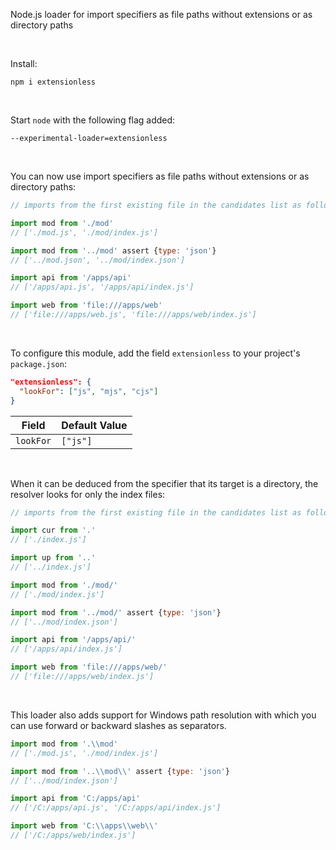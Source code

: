 Node.js loader for import specifiers as file paths without extensions or as directory paths

&nbsp;

Install:

```
npm i extensionless
```

&nbsp;

Start `node` with the following flag added:

```
--experimental-loader=extensionless
```

&nbsp;

You can now use import specifiers as file paths without extensions or as directory paths:

```js
// imports from the first existing file in the candidates list as follows

import mod from './mod'
// ['./mod.js', './mod/index.js']

import mod from '../mod' assert {type: 'json'}
// ['../mod.json', '../mod/index.json']

import api from '/apps/api'
// ['/apps/api.js', '/apps/api/index.js']

import web from 'file:///apps/web'
// ['file:///apps/web.js', 'file:///apps/web/index.js']
```

&nbsp;

To configure this module, add the field `extensionless` to your project's `package.json`:

```json
"extensionless": {
  "lookFor": ["js", "mjs", "cjs"]
}
```

|   Field   | Default Value |
| --------- | ------------- |
| `lookFor` | `["js"]`      |

&nbsp;

When it can be deduced from the specifier that its target is a directory, the resolver looks for only the index files:

```js
// imports from the first existing file in the candidates list as follows

import cur from '.'
// ['./index.js']

import up from '..'
// ['../index.js']

import mod from './mod/'
// ['./mod/index.js']

import mod from '../mod/' assert {type: 'json'}
// ['../mod/index.json']

import api from '/apps/api/'
// ['/apps/api/index.js']

import web from 'file:///apps/web/'
// ['file:///apps/web/index.js']
```

&nbsp;

This loader also adds support for Windows path resolution with which you can use forward or backward slashes as separators.

```js
import mod from '.\\mod'
// ['./mod.js', './mod/index.js']

import mod from '..\\mod\\' assert {type: 'json'}
// ['../mod/index.json']

import api from 'C:/apps/api'
// ['/C:/apps/api.js', '/C:/apps/api/index.js']

import web from 'C:\\apps\\web\\'
// ['/C:/apps/web/index.js']
```
